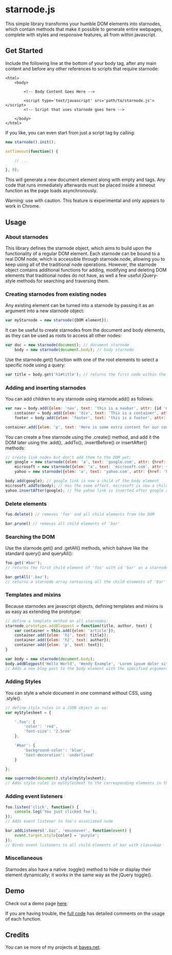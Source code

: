 # starnode.js

This simple library transforms your humble DOM elements into starnodes, which contain methods that make it possible to generate entire webpages, complete with styles and responsive features, all from within javascript.

## Get Started

Include the following line at the bottom of your body tag, after any main content and before any other references to scripts that require starnode:

```
<html>
	<body>

		<!-- Body Content Goes Here -->

		<script type='text/javascript' src='path/to/starnode.js'></script>
		<!-- Script that uses starnode goes here -->

	</body>
</html>
```

If you like, you can even start from just a script tag by calling:

```javascript
new starnode().init();

setTimeout(function() {

	// ...

}, 0);
```

This will generate a new document element along with empty <head> and <body> tags. Any code that runs immediately afterwards must be placed inside a timeout function as the page loads asynchronously.

Warning: use with caution. This feature is experimental and only appears to work in Chrome.

## Usage

### About starnodes

This library defines the starnode object, which aims to build upon the functionality of a regular DOM element. Each starnode can be bound to a real DOM node, which is accessible through starnode.node, allowing you to keep using all of the traditional node operations. However, the starnode object contains additional functions for adding, modifying and deleting DOM elements that traditional nodes do not have, as well a few useful jQuery-style methods for searching and traversing them.

### Creating starnodes from existing nodes

Any existing element can be turned into a starnode by passing it as an argument into a new starnode object:

```javascript
var myStarnode = new starnode({DOM element});
```

It can be useful to create starnodes from the document and body elements, as they can be used as roots to access all other nodes:

```javascript
var doc = new starnode(document); // document starnode
	body = new starnode(document.body); // body starnode
```

Use the starnode.get() function with one of the root elements to select a specific node using a query:

```javascript
var title = body.get('h1#title'); // returns the first node within the body element that matches h1#title, as a starnode.
```

### Adding and inserting starnodes

You can add children to any starnode using starnode.add() as follows:

```javascript
var nav = body.add({elem: 'nav', text: 'this is a navbar', attr: {id 'navbar'}}); // returns a starnode object
	container = body.add({elem: 'div', text: 'This is a container', attr: {class: 'container'}});
	footer = body.add({elem: 'footer', text: 'this is a footer', attr: {id: 'footer'}});

container.add({elem: 'p', text: 'Here is some extra content for our container.'});
```

You can create a free starnode using the .create() method, and add it the DOM later using the .add(), .addTo(), .insertBefore() or insertAfter() methods:

```javascript
// create link nodes but don't add them to the DOM yet:
var google = new starnode({elem: 'a', text: 'google.com', attr: {href: 'http://www.google.com'}});
	microsoft = new starnode({elem: 'a', text: 'microsoft.com', attr: {href: 'http://www.microsoft.com'}});
	yahoo = new starnode({elem: 'a', text: 'yahoo.com', attr: {href: 'http://www.yahoo.com'}});

body.add(google); // google link is now a child of the body element
microsoft.addTo(body); // Has the same effect. microsoft is now a child of the body node
yahoo.insertAfter(google); // The yahoo link is inserted after google and before microsoft
```

### Delete elements

```javascript
foo.delete() // removes 'foo' and all child elements from the DOM

bar.prune() // removes all child elements of 'bar'
```

### Searching the DOM

Use the starnode.get() and .getAll() methods, which bahave like the standard query() and queryAll():

```javascript
foo.get('#bar'); 
// returns the first child element of 'foo' with id 'bar' as a starnode

bar.getAll('.baz'); 
// returns a starnode array containing all the child elements of 'bar' with class='baz'.

```

### Templates and mixins

Because starnodes are javascript objects, defining templates and mixins is as easy as extending the prototype:

```javascript
// define a template method on all starnodes:
starnode.prototype.addBlogpost = function(title, author, text) {
	var container = this.add({elem: 'article'});
	container.add({elem: 'h1', text: title});
	container.add({elem: 'h2', text: author});
	container.add({elem: 'p', text: text});
}

var body = new starnode(document.body);
body.addBlogpost('Hello World', 'Wendy Example', 'Lorem ipsum dolor sit amet...');
// Adds a new blog post to the body element with the specified arguments.
```

### Adding Styles

You can style a whole document in one command without CSS, using .style().

```javascript
// define style rules in a JSON object as so:
var myStylesheet = {

	'.foo': {
		'color': 'red',
		'font-size': '2.5rem'
	},

	'#bar': {
		'background-color': 'blue',
		'text-decoration': 'underlined'
	}

};

new supernode(document).style(myStylesheet); 
// Adds style rules in myStylesheet to the corresponding elements in the document
```

### Adding event listeners

```javascript
foo.listen('click', function() {
	console.log('You just clicked foo');
});
// Adds event listener to foo's associated node

bar.addListeners('.baz', 'mouseover', function(event) {
	event.target.style[color] = 'purple';
});
// Binds event listeners to all child elements of bar with class=baz
```

### Miscellaneous

Starnodes also have a native .toggle() method to hide or display their element dynamically; it works in the same way as the jQuery toggle().

## Demo

Check out a demo page [here](http://www.baves.net/starnode).

If you are having trouble, the [full code](/release/starnode.js) has detailed comments on the usage of each function.

## Credits

You can se more of my projects at [baves.net](http://www.baves.net).

